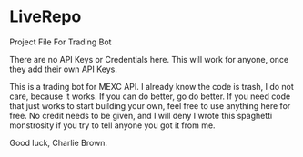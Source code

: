 # LiveRepo
Project File For Trading Bot

There are no API Keys or Credentials here.  This will work for anyone, once they add their own API Keys.

This is a trading bot for MEXC API.  I already know the code is trash, I do not care, because it works.  If you can do better, go do better.  If you need code that just works to start building your own, feel free to use anything here for free.  No credit needs to be given, and I will deny I wrote this spaghetti monstrosity if you try to tell anyone you got it from me.

Good luck, Charlie Brown.
